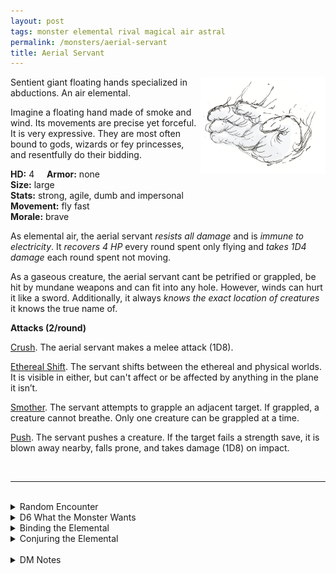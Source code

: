 ```yaml
---
layout: post
tags: monster elemental rival magical air astral
permalink: /monsters/aerial-servant
title: Aerial Servant
---
```


<img align="right" width=200px src="/images/AerialServant.png">

Sentient giant floating hands specialized in abductions. An air elemental.

Imagine a floating hand made of smoke and wind. Its movements are precise yet forceful. It is very expressive. They are most often bound to gods, wizards or fey princesses, and resentfully do their bidding.

**HD:** 4  &nbsp; &nbsp;  **Armor:** none <br>
**Size:** large <br>
**Stats:** strong, agile, dumb and impersonal <br>
**Movement:** fly fast <br>
**Morale:** brave <br>

As elemental air, the aerial servant *resists all damage* and is *immune to electricity*. It *recovers 4 HP* every round spent only flying and *takes 1D4 damage* each round spent not moving.

As a gaseous creature, the aerial servant cant be petrified or grappled, be hit by mundane weapons and can fit into any hole. However, winds can hurt it like a sword. Additionally, it always *knows the exact location of creatures* it knows the true name of.

**Attacks (2/round)**

<ins>Crush</ins>. The aerial servant makes a melee attack (1D8).

<ins>Ethereal Shift</ins>. The servant shifts between the ethereal and physical worlds. It is visible in either, but can't affect or be affected by anything in the plane it isn’t.

<ins>Smother</ins>. The servant attempts to grapple an adjacent target. If grappled, a creature cannot breathe. Only one creature can be grappled at a time.

<ins>Push</ins>. The servant pushes a creature. If the target fails a strength save, it is blown away nearby, falls prone, and takes damage (1D8) on impact.

<br>

---

<br>

<details markdown="1">
<summary>Random Encounter</summary>

1. **Monster:** 1 aerial servant.
1. **Lair:** The floating throne of a local spirit (1: Fey, 2: Elemental, 3: Petty God, 4: Wizard). 25% chance that the lord is here. 75% chance it is slumbering. <br>    &nbsp; OR <br>    **Omen:** The wind shifts and howls.
1. **Spoor:** A summoner, asphyxiated.
1. **Tracks:** Interpreted in the movement of the clouds.
1. **Trace:** [rumor] A person has been strangled by the wind.
1. **Trace:** Clouds drifting into the ether.
</details>

<details markdown="1">
<summary>D6 What the Monster Wants</summary>

1. Kill its summoner, and everybody in its way.
1. Capture a (1) lover, (2) slave, (3) rival, (4) apprentice for its summoner.
1. Move geological features to shift the direction of the winds.
1. Clear a path for the upcoming visit of a petty god in 1D6 (1) days, (2) months, (3) years, (4) centuries.
1. Retrieve a specific breeze to serve at a god’s banquet.
1. Kill all intruders, but secretly desires the release of death.
</details>

<details markdown="1">
<summary>Binding the Elemental</summary>

You gain a [Spell Dice](https://saltygoo.github.io/class/magic-user#spells), one Doom Point and ...

1. ... your lungs are crushed, giving you a permanent level of fatigue.
1. ... you are transported into the ether.
1. ... all air elementals suddenly know your exact location.
1. ... you can see the ethereal border.
1. ... you hover.
1. ... the spell word *Capture*.

If you roll a catastrophe, the elemental is released.
</details>

<details markdown="1">
<summary>Conjuring the Elemental</summary>

If you know the spell [Conjure](https://saltygoo.github.io/2020/11/12/conjure/), you can alter it in such a way for a minimum of 4 Spell Dice:

**Conjure Aerial Servant** <br>
R: 20’ D: [dice] days

The summon has one task only: retrieve the person or object you want dead or alive after which it is banished back to the plane of air. It is bound to complete this task as fast as possible, but will try to kill you along the way if it doesn’t slow it down.
</details>

<br>

<details markdown="1">
<summary>DM Notes</summary>
Elementals can be so boring design-wise. As printed in the [AD&D 2e Monster Manual](http://adnd.geoshitties.installgentoo.com/mm/elekaase.html), the aerial servant is simply a buffed-up air elemental with the added abilities of the invisible stalker, which is incidentally a type of air elemental. Even its appearance is identical to the air elemental's. What I did here was remove the most glaring overlaps with the stalker and focused on the abduction aspect. Also I gave it an appearance that matches its low intelligence and its function as a servant. Not everything needs to be humanoid! — SaltyGoo
</details>
